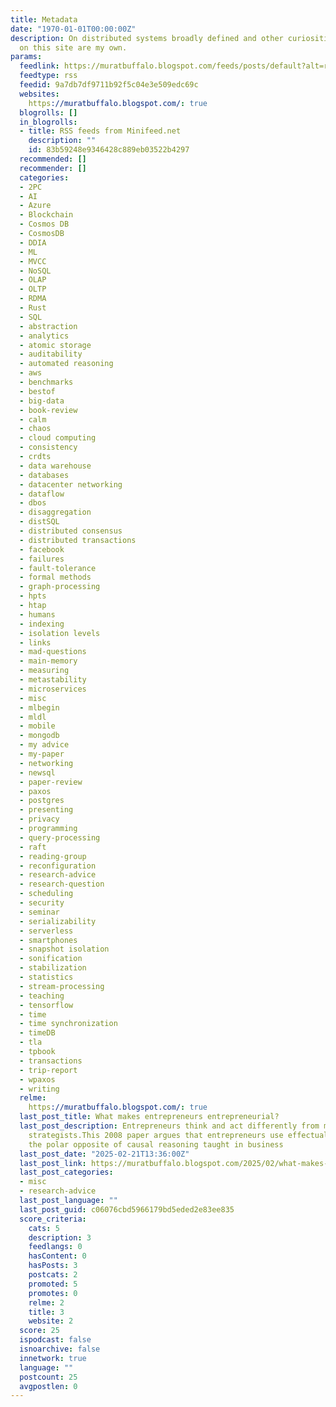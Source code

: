 ```yaml
---
title: Metadata
date: "1970-01-01T00:00:00Z"
description: On distributed systems broadly defined and other curiosities. The opinions
  on this site are my own.
params:
  feedlink: https://muratbuffalo.blogspot.com/feeds/posts/default?alt=rss
  feedtype: rss
  feedid: 9a7db7df9711b92f5c04e3e509edc69c
  websites:
    https://muratbuffalo.blogspot.com/: true
  blogrolls: []
  in_blogrolls:
  - title: RSS feeds from Minifeed.net
    description: ""
    id: 83b59248e9346428c889eb03522b4297
  recommended: []
  recommender: []
  categories:
  - 2PC
  - AI
  - Azure
  - Blockchain
  - Cosmos DB
  - CosmosDB
  - DDIA
  - ML
  - MVCC
  - NoSQL
  - OLAP
  - OLTP
  - RDMA
  - Rust
  - SQL
  - abstraction
  - analytics
  - atomic storage
  - auditability
  - automated reasoning
  - aws
  - benchmarks
  - bestof
  - big-data
  - book-review
  - calm
  - chaos
  - cloud computing
  - consistency
  - crdts
  - data warehouse
  - databases
  - datacenter networking
  - dataflow
  - dbos
  - disaggregation
  - distSQL
  - distributed consensus
  - distributed transactions
  - facebook
  - failures
  - fault-tolerance
  - formal methods
  - graph-processing
  - hpts
  - htap
  - humans
  - indexing
  - isolation levels
  - links
  - mad-questions
  - main-memory
  - measuring
  - metastability
  - microservices
  - misc
  - mlbegin
  - mldl
  - mobile
  - mongodb
  - my advice
  - my-paper
  - networking
  - newsql
  - paper-review
  - paxos
  - postgres
  - presenting
  - privacy
  - programming
  - query-processing
  - raft
  - reading-group
  - reconfiguration
  - research-advice
  - research-question
  - scheduling
  - security
  - seminar
  - serializability
  - serverless
  - smartphones
  - snapshot isolation
  - sonification
  - stabilization
  - statistics
  - stream-processing
  - teaching
  - tensorflow
  - time
  - time synchronization
  - timeDB
  - tla
  - tpbook
  - transactions
  - trip-report
  - wpaxos
  - writing
  relme:
    https://muratbuffalo.blogspot.com/: true
  last_post_title: What makes entrepreneurs entrepreneurial?
  last_post_description: Entrepreneurs think and act differently from managers and
    strategists.This 2008 paper argues that entrepreneurs use effectual reasoning,
    the polar opposite of causal reasoning taught in business
  last_post_date: "2025-02-21T13:36:00Z"
  last_post_link: https://muratbuffalo.blogspot.com/2025/02/what-makes-entrepreneurs-entrepreneurial.html
  last_post_categories:
  - misc
  - research-advice
  last_post_language: ""
  last_post_guid: c06076cbd5966179bd5eded2e83ee835
  score_criteria:
    cats: 5
    description: 3
    feedlangs: 0
    hasContent: 0
    hasPosts: 3
    postcats: 2
    promoted: 5
    promotes: 0
    relme: 2
    title: 3
    website: 2
  score: 25
  ispodcast: false
  isnoarchive: false
  innetwork: true
  language: ""
  postcount: 25
  avgpostlen: 0
---
```

